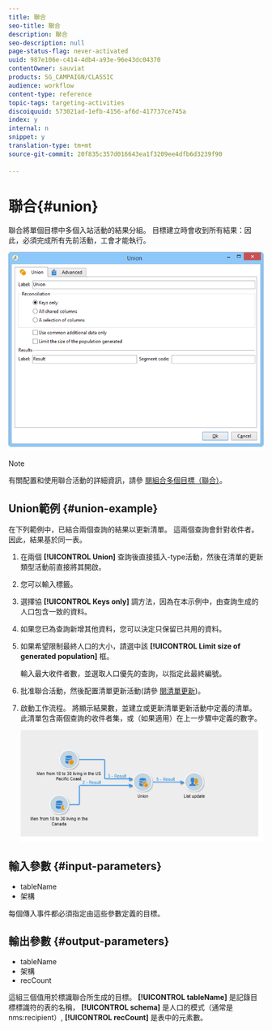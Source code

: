 ```yaml
---
title: 聯合
seo-title: 聯合
description: 聯合
seo-description: null
page-status-flag: never-activated
uuid: 987e106e-c414-4db4-a93e-96e43dc04370
contentOwner: sauviat
products: SG_CAMPAIGN/CLASSIC
audience: workflow
content-type: reference
topic-tags: targeting-activities
discoiquuid: 573021ad-1efb-4156-af6d-417737ce745a
index: y
internal: n
snippet: y
translation-type: tm+mt
source-git-commit: 20f835c357d016643ea1f3209ee4dfb6d3239f90

---
```



# 聯合{#union}

聯合將單個目標中多個入站活動的結果分組。 目標建立時會收到所有結果：因此，必須完成所有先前活動，工會才能執行。

![](assets/s_user_segmentation_union.png)

>[!NOTE]
>
>有關配置和使用聯合活動的詳細資訊，請參 [閱組合多個目標（聯合）](../../workflow/using/targeting-data.md#combining-several-targets--union-)。

## Union範例 {#union-example}

在下列範例中，已結合兩個查詢的結果以更新清單。 這兩個查詢會針對收件者。 因此，結果基於同一表。

1. 在兩個 **[!UICONTROL Union]** 查詢後直接插入-type活動，然後在清單的更新類型活動前直接將其開啟。
1. 您可以輸入標籤。
1. 選擇協 **[!UICONTROL Keys only]** 調方法，因為在本示例中，由查詢生成的人口包含一致的資料。
1. 如果您已為查詢新增其他資料，您可以決定只保留已共用的資料。
1. 如果希望限制最終人口的大小，請選中該 **[!UICONTROL Limit size of generated population]** 框。

   輸入最大收件者數，並選取人口優先的查詢，以指定此最終編號。

1. 批准聯合活動，然後配置清單更新活動(請參 [閱清單更新](../../workflow/using/list-update.md))。
1. 啟動工作流程。 將顯示結果數，並建立或更新清單更新活動中定義的清單。 此清單包含兩個查詢的收件者集，或（如果適用）在上一步驟中定義的數字。

   ![](assets/union_example.png)

## 輸入參數 {#input-parameters}

* tableName
* 架構

每個傳入事件都必須指定由這些參數定義的目標。

## 輸出參數 {#output-parameters}

* tableName
* 架構
* recCount

這組三個值用於標識聯合所生成的目標。 **[!UICONTROL tableName]** 是記錄目標標識符的表的名稱， **[!UICONTROL schema]** 是人口的模式（通常是nms:recipient）, **[!UICONTROL recCount]** 是表中的元素數。
